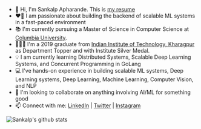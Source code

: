- 👋 Hi, I'm Sankalp Apharande. This is [my resume](https://drive.google.com/file/d/1tYACD9j2VGTUKsS8EVbhSdjid-ZdGKWA/view?usp=sharing)
- ❤️‍🔥 I am passionate about building the backend of scalable ML systems in a fast-paced environment
- 📚 I'm currently pursuing a Master of Science in Computer Science at [Columbia University](https://www.columbia.edu/).
- 👨🏻‍🎓 I'm a 2019 graduate from [Indian Institute of Technology, Kharagpur](https://en.wikipedia.org/wiki/IIT_Kharagpur) as Department Topper and with Institute Silver Medal. 
- 💡 I am currently learning Distributed Systems, Scalable Deep Learning Systems, and Concurrent Programming in GoLang 
- 💻 I've hands-on experience in building scalable ML systems, Deep Learning systems, Deep Learning, Machine Learning, Computer Vision, and NLP
- 💞️ I'm looking to collaborate on anything involving AI/ML for something good
- 📫 Connect with me: [LinkedIn](https://www.linkedin.com/in/sankalpapharande/) | [Twitter](https://twitter.com/sankalp_1501)  | [Instagram](https://www.instagram.com/spaceboy_._/)

![Sankalp's github stats](https://github-readme-stats.vercel.app/api?username=sankalpapharande)


<!---
sankalpapharande/sankalpapharande is a ✨ special ✨ repository because its `README.md` (this file) appears on your GitHub profile.
You can click the Preview link to take a look at your changes.
--->
